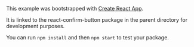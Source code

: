 This example was bootstrapped with [Create React App](https://github.com/facebook/create-react-app).

It is linked to the react-confirm-button package in the parent directory for development purposes.

You can run `npm install` and then `npm start` to test your package.
